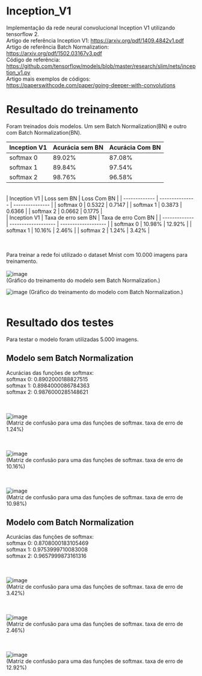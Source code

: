 # Inception_V1
Implementação da rede neural convolucional Inception V1 utilizando tensorflow 2.  <br/>
Artigo de referência Inception V1: https://arxiv.org/pdf/1409.4842v1.pdf  <br/>
Artigo de referência Batch Normalization: https://arxiv.org/pdf/1502.03167v3.pdf <br/>
Código de referência: https://github.com/tensorflow/models/blob/master/research/slim/nets/inception_v1.py <br/>
Artigo mais exemplos de códigos: https://paperswithcode.com/paper/going-deeper-with-convolutions  <br/>

# Resultado do treinamento
Foram treinados dois modelos. Um sem Batch Normalization(BN) e outro com Batch Normalization(BN). <br/>

| Inception V1  | Acurácia sem BN | Acurácia Com BN |
| ------------- | --------------- | --------------- | 
|  softmax 0    |     89.02%      |      87.08%     |
|  softmax 1    |     89.84%      |      97.54%     | 
|  softmax 2    |     98.76%      |      96.58%     |

<br/>
| Inception V1  |   Loss sem BN   |   Loss Com BN   |
| ------------- | --------------- | --------------- | 
|  softmax 0    |     0.5322      |      0.7147     |
|  softmax 1    |     0.3873      |      0.6366     | 
|  softmax 2    |     0.0662      |      0.1775     |

<br/>
| Inception V1  | Taxa de erro sem BN | Taxa de erro Com BN |
| ------------- | ------------------- | ------------------- | 
|  softmax 0    |       10.98%        |       12.92%        |
|  softmax 1    |       10.16%        |        2.46%        | 
|  softmax 2    |        1.24%        |        3.42%        |

<br/><br/>
Para treinar a rede foi utilizado o dataset Mnist com 10.000 imagens para treinamento. <br/><br/>
![image](https://github.com/MarcosVeniciu/Inception_V1/assets/42542651/bdec97aa-a6a8-4784-94b4-7f48da80215c) <br/>
(Gráfico do treinamento do modelo sem Batch Normalization.) <br/>

![image](https://github.com/MarcosVeniciu/Inception_V1/assets/42542651/4977f246-b089-402f-b568-27c2f5ecd7d2)
(Gráfico do treinamento do modelo com Batch Normalization.) <br/><br/>

# Resultado dos testes
Para testar o modelo foram utilizadas 5.000 imagens.
## Modelo sem Batch Normalization
Acurácias das funções de softmax:  <br/>
    softmax 0: 0.8902000188827515  <br/>
    softmax 1: 0.8984000086784363  <br/>
    softmax 2: 0.9876000285148621  <br/><br/><br/>

![image](https://github.com/MarcosVeniciu/Inception_V1/assets/42542651/41a4a7fd-0674-4f78-ae9e-e9383601f1c5)  <br/>
(Matriz de confusão para uma das funções de softmax. taxa de erro de 1.24%) <br/><br/><br/>

![image](https://github.com/MarcosVeniciu/Inception_V1/assets/42542651/763d4936-1b01-459c-b686-7af941a6b3ad)  <br/>
(Matriz de confusão para uma das funções de softmax. taxa de erro de 10.16%) <br/><br/><br/>

![image](https://github.com/MarcosVeniciu/Inception_V1/assets/42542651/bc3b1fba-8b91-4141-a028-ac1a57c5c923)  <br/>
(Matriz de confusão para uma das funções de softmax. taxa de erro de 10.98%)

## Modelo com Batch Normalization
Acurácias das funções de softmax:  <br/>
    softmax 0: 0.8708000183105469  <br/>
    softmax 1: 0.9753999710083008  <br/>
    softmax 2: 0.9657999873161316  <br/><br/><br/>
    
![image](https://github.com/MarcosVeniciu/Inception_V1/assets/42542651/4d93f8d4-2fee-49db-9a7f-f392ff963fb9) <br/>
(Matriz de confusão para uma das funções de softmax. taxa de erro de 3.42%) <br/><br/><br/>

![image](https://github.com/MarcosVeniciu/Inception_V1/assets/42542651/32fd00c3-850f-4404-bfa9-723b91f5e0d3) <br/>
(Matriz de confusão para uma das funções de softmax. taxa de erro de 2.46%) <br/><br/><br/>

![image](https://github.com/MarcosVeniciu/Inception_V1/assets/42542651/0cd2e9fe-8e91-47b3-a73e-a47a09ce60a2) <br/>
(Matriz de confusão para uma das funções de softmax. taxa de erro de 12.92%) <br/><br/><br/>
